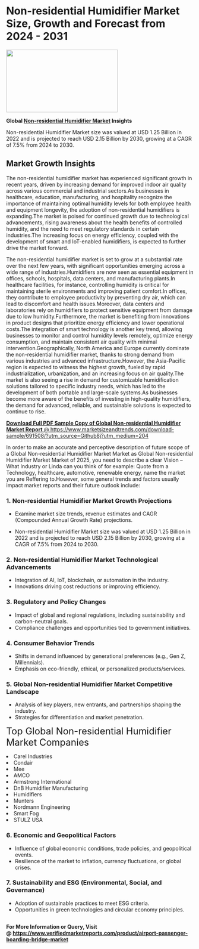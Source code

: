 <H1>Non-residential Humidifier Market Size, Growth and Forecast from 2024 - 2031</H1><img class="aligncenter size-medium wp-image-584254" src="https://thirdeyenews.in/wp-content/uploads/2024/09/Global-Market-Research-300x168.jpeg" alt="" width="300" height="168" /><p><strong>Global&nbsp;<a href="https://www.marketsizeandtrends.com/download-sample/691508/?utm_source=Github8j?utm_medium=204">Non-residential Humidifier Market</a> Insights</strong></p><p>Non-residential Humidifier Market size was valued at USD 1.25 Billion in 2022 and is projected to reach USD 2.15 Billion by 2030, growing at a CAGR of 7.5% from 2024 to 2030.</p><p><h2>Market Growth Insights</h2> <p>The non-residential humidifier market has experienced significant growth in recent years, driven by increasing demand for improved indoor air quality across various commercial and industrial sectors.As businesses in healthcare, education, manufacturing, and hospitality recognize the importance of maintaining optimal humidity levels for both employee health and equipment longevity, the adoption of non-residential humidifiers is expanding.The market is poised for continued growth due to technological advancements, rising awareness about the health benefits of controlled humidity, and the need to meet regulatory standards in certain industries.The increasing focus on energy efficiency, coupled with the development of smart and IoT-enabled humidifiers, is expected to further drive the market forward.</p> <p><a href="#"></a></p> <p>The non-residential humidifier market is set to grow at a substantial rate over the next few years, with significant opportunities emerging across a wide range of industries.Humidifiers are now seen as essential equipment in offices, schools, hospitals, data centers, and manufacturing plants.In healthcare facilities, for instance, controlling humidity is critical for maintaining sterile environments and improving patient comfort.In offices, they contribute to employee productivity by preventing dry air, which can lead to discomfort and health issues.Moreover, data centers and laboratories rely on humidifiers to protect sensitive equipment from damage due to low humidity.Furthermore, the market is benefiting from innovations in product designs that prioritize energy efficiency and lower operational costs.The integration of smart technology is another key trend, allowing businesses to monitor and control humidity levels remotely, optimize energy consumption, and maintain consistent air quality with minimal intervention.Geographically, North America and Europe currently dominate the non-residential humidifier market, thanks to strong demand from various industries and advanced infrastructure.However, the Asia-Pacific region is expected to witness the highest growth, fueled by rapid industrialization, urbanization, and an increasing focus on air quality.The market is also seeing a rise in demand for customizable humidification solutions tailored to specific industry needs, which has led to the development of both portable and large-scale systems.As businesses become more aware of the benefits of investing in high-quality humidifiers, the demand for advanced, reliable, and sustainable solutions is expected to continue to rise.<p><a href="#"></p><p><span class=""><strong>Download Full PDF Sample Copy of Global Non-residential Humidifier Market Report</strong> @ <a href="https://www.marketsizeandtrends.com/download-sample/691508/?utm_source=Github8j?utm_medium=204" target="_blank">https://www.marketsizeandtrends.com/download-sample/691508/?utm_source=Github8j?utm_medium=204</a></span></p><p>In order to make an accurate and perceptive description of future scope of a Global&nbsp;Non-residential Humidifier Market Market as Global&nbsp;Non-residential Humidifier Market Market of 2025, you need to describe a clear Vision &ndash; What Industry or Linda can you think of for example: Quote from a Technology, healthcare, automotive, renewable energy, name the market you are Reffering to.However, some general trends and factors usually impact market reports and their future outlook include:</p><h3>1.&nbsp;<strong>Non-residential Humidifier Market Growth Projections</strong></h3><ul><li>Examine market size trends, revenue estimates and CAGR (Compounded Annual Growth Rate) projections.</li><li><p>Non-residential Humidifier Market size was valued at USD 1.25 Billion in 2022 and is projected to reach USD 2.15 Billion by 2030, growing at a CAGR of 7.5% from 2024 to 2030.</p></li></ul><h3>2.&nbsp;<strong>Non-residential Humidifier Market Technological Advancements</strong></h3><ul><li>Integration of AI, IoT, blockchain, or automation in the industry.</li><li>Innovations driving cost reductions or improving efficiency.</li></ul><h3>3.&nbsp;<strong>Regulatory and Policy Changes</strong></h3><ul><li>Impact of global and regional regulations, including sustainability and carbon-neutral goals.</li><li>Compliance challenges and opportunities tied to government initiatives.</li></ul><h3>4.&nbsp;<strong>Consumer Behavior Trends</strong></h3><ul><li>Shifts in demand influenced by generational preferences (e.g., Gen Z, Millennials).</li><li>Emphasis on eco-friendly, ethical, or personalized products/services.</li></ul><h3>5.&nbsp;<strong>Global Non-residential Humidifier Market Competitive Landscape</strong></h3><ul><li>Analysis of key players, new entrants, and partnerships shaping the industry.</li><li>Strategies for differentiation and market penetration.</li></ul><p data-pm-slice="1 1 []"><span style="color: inherit; font-family: inherit; font-size: 25px;">Top Global Non-residential Humidifier Market Companies</span></p><div class="" data-test-id=""><p><li>Carel Industries</li><li> Condair</li><li> Mee</li><li> AMCO</li><li> Armstrong International</li><li> DnB Humidifier Manufacturing</li><li> Humidifiers</li><li> Munters</li><li> Nordmann Engineering</li><li> Smart Fog</li><li> STULZ USA</li></p></div><h3>6.&nbsp;<strong>Economic and Geopolitical Factors</strong></h3><ul><li>Influence of global economic conditions, trade policies, and geopolitical events.</li><li>Resilience of the market to inflation, currency fluctuations, or global crises.</li></ul><h3>7.&nbsp;<strong>Sustainability and ESG (Environmental, Social, and Governance)</strong></h3><ul><li>Adoption of sustainable practices to meet ESG criteria.</li><li>Opportunities in green technologies and circular economy principles.</li></ul><h2><strong style="font-size: 14px;">For More Information or Query, Visit @&nbsp;</strong><a style="background-color: #ffffff; font-size: 14px;" href="https://www.marketsizeandtrends.com/report/non-residential-humidifier-market/" target="_blank">https://www.verifiedmarketreports.com/product/airport-passenger-boarding-bridge-market</a></h2>